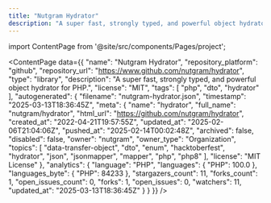 ```yaml
---
title: "Nutgram Hydrator"
description: "A super fast, strongly typed, and powerful object hydrator for PHP."
---
```

import ContentPage from '@site/src/components/Pages/project';

<ContentPage
    data={{
  "name": "Nutgram Hydrator",
  "repository_platform": "github",
  "repository_url": "https://www.github.com/nutgram/hydrator",
  "type": "library",
  "description": "A super fast, strongly typed, and powerful object hydrator for PHP.",
  "license": "MIT",
  "tags": [
    "php",
    "dto",
    "hydrator"
  ],
  "autogenerated": {
    "filename": "nutgram-hydrator.json",
    "timestamp": "2025-03-13T18:36:45Z",
    "meta": {
      "name": "hydrator",
      "full_name": "nutgram/hydrator",
      "html_url": "https://github.com/nutgram/hydrator",
      "created_at": "2022-04-21T19:57:55Z",
      "updated_at": "2025-02-06T21:04:06Z",
      "pushed_at": "2025-02-14T00:02:48Z",
      "archived": false,
      "disabled": false,
      "owner": "nutgram",
      "owner_type": "Organization",
      "topics": [
        "data-transfer-object",
        "dto",
        "enum",
        "hacktoberfest",
        "hydrator",
        "json",
        "jsonmapper",
        "mapper",
        "php",
        "php8"
      ],
      "license": "MIT License"
    },
    "analytics": {
      "language": "PHP",
      "languages": {
        "PHP": 100.0
      },
      "languages_byte": {
        "PHP": 84233
      },
      "stargazers_count": 11,
      "forks_count": 1,
      "open_issues_count": 0,
      "forks": 1,
      "open_issues": 0,
      "watchers": 11,
      "updated_at": "2025-03-13T18:36:45Z"
    }
  }
}}
/>
